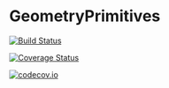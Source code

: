 # GeometryPrimitives

[![Build Status](https://travis-ci.org/stevengj/GeometryPrimitives.jl.svg?branch=master)](https://travis-ci.org/stevengj/GeometryPrimitives.jl)

[![Coverage Status](https://coveralls.io/repos/stevengj/GeometryPrimitives.jl/badge.svg?branch=master&service=github)](https://coveralls.io/github/stevengj/GeometryPrimitives.jl?branch=master)

[![codecov.io](http://codecov.io/github/stevengj/GeometryPrimitives.jl/coverage.svg?branch=master)](http://codecov.io/github/stevengj/GeometryPrimitives.jl?branch=master)
